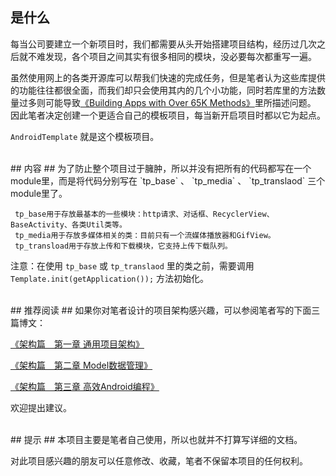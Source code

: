 
## 是什么 ##
  每当公司要建立一个新项目时，我们都需要从头开始搭建项目结构，经历过几次之后就不难发现，各个项目之间其实有很多相同的模块，没必要每次都重写一遍。<br>

  虽然使用网上的各类开源库可以帮我们快速的完成任务，但是笔者认为这些库提供的功能往往都很全面，而我们却只会使用其内的几个小功能，同时若库里的方法数量过多则可能导致[《Building Apps with Over 65K Methods》](http://developer.android.com/tools/building/multidex.html)里所描述问题。
  因此笔者决定创建一个更适合自己的模板项目，每当新开启项目时都以它为起点。<br>

  `AndroidTemplate` 就是这个模板项目。

<br>
## 内容 ##
  为了防止整个项目过于臃肿，所以并没有把所有的代码都写在一个module里，而是将代码分别写在 `tp_base` 、 `tp_media` 、 `tp_translaod` 三个module里了。

     tp_base用于存放最基本的一些模块：http请求、对话框、RecyclerView、BaseActivity、各类Util类等。
     tp_media用于存放多媒体相关的类：目前只有一个流媒体播放器和GifView。
     tp_transload用于存放上传和下载模块，它支持上传下载队列。

  注意：在使用 `tp_base` 或 `tp_translaod` 里的类之前，需要调用 `Template.init(getApplication());` 方法初始化。

<br>
## 推荐阅读 ##
  如果你对笔者设计的项目架构感兴趣，可以参阅笔者写的下面三篇博文：

  [《架构篇　第一章 通用项目架构》](http://cutler.github.io/android-H01/)

  [《架构篇　第二章 Model数据管理》](http://cutler.github.io/android-H02/)

  [《架构篇　第三章 高效Android编程》](http://cutler.github.io/android-H03/)

  欢迎提出建议。

<br>
## 提示 ##
   本项目主要是笔者自己使用，所以也就并不打算写详细的文档。

   对此项目感兴趣的朋友可以任意修改、收藏，笔者不保留本项目的任何权利。
